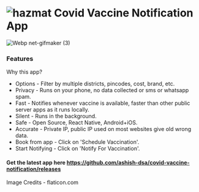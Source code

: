 # ![hazmat](https://user-images.githubusercontent.com/19613367/117577543-d9afda00-b107-11eb-8fc0-4db0a879e28b.png) Covid Vaccine Notification App 



![Webp net-gifmaker (3)](https://user-images.githubusercontent.com/19613367/117536679-17363980-b01a-11eb-833e-41528183a1dc.gif)

### Features
Why this app?
* Options - Filter by multiple districts, pincodes, cost, brand, etc.
* Privacy - Runs on your phone, no data collected or sms or whatsapp spam.
* Fast - Notifies whenever vaccine is available, faster than other public server apps as it runs locally.
* Silent - Runs in the background.
* Safe - Open Source, React Native, Android+iOS.
* Accurate - Private IP, public IP used on most websites give old wrong data.
* Book from app - Click on 'Schedule Vaccination'.
* Start Notifying - Click on 'Notify For Vaccination'.

#### Get the latest app here https://github.com/ashish-dsa/covid-vaccine-notification/releases
Image Credits - flaticon.com
